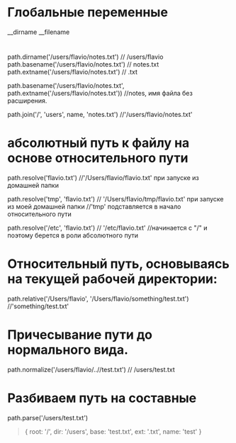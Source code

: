 # Глобальные переменные
__dirname
__filename



#
path.dirname('/users/flavio/notes.txt')   // /users/flavio
path.basename('/users/flavio/notes.txt')  // notes.txt
path.extname('/users/flavio/notes.txt')   // .txt

path.basename('/users/flavio/notes.txt', path.extname('/users/flavio/notes.txt')) //notes, имя файла без расширения.

path.join('/', 'users', name, 'notes.txt') //'/users/flavio/notes.txt'



# абсолютный путь к файлу на основе относительного пути
path.resolve('flavio.txt')    //'/Users/flavio/flavio.txt' при запуске из домашней папки

path.resolve('tmp', 'flavio.txt')  // '/Users/flavio/tmp/flavio.txt' при запуске из моей домашней папки
//'tmp' подставляется в начало относительного пути

path.resolve('/etc', 'flavio.txt')  // '/etc/flavio.txt'
//начинается с "/" и поэтому берется в роли абсолютного пути



# Относительный путь, основываясь на текущей рабочей директории:
path.relative('/Users/flavio', '/Users/flavio/something/test.txt')      //'something/test.txt'



# Причесывание пути до нормального вида.
path.normalize('/users/flavio/..//test.txt')     // /users/test.txt


# Разбиваем путь на составные
path.parse('/users/test.txt')
>{
root: '/',
dir: '/users',
base: 'test.txt',
ext: '.txt',
name: 'test'
}
